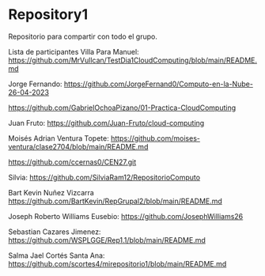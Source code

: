 # Repository1
Repositorio para compartir con todo el grupo.


Lista de participantes
Villa Para Manuel: https://github.com/MrVullcan/TestDia1CloudComputing/blob/main/README.md


Jorge Fernando: https://github.com/JorgeFernand0/Computo-en-la-Nube-26-04-2023

https://github.com/GabrielOchoaPizano/01-Practica-CloudComputing

Juan Fruto: https://github.com/Juan-Fruto/cloud-computing

Moisés Adrian Ventura Topete: https://github.com/moises-ventura/clase2704/blob/main/README.md


https://github.com/ccernas0/CEN27.git


Silvia: https://github.com/SilviaRam12/RepositorioComputo


Bart Kevin Nuñez Vizcarra https://github.com/BartKevin/RepGrupal2/blob/main/README.md


Joseph Roberto Williams Eusebio: https://github.com/JosephWilliams26

Sebastian Cazares Jimenez: https://github.com/WSPLGGE/Rep1.1/blob/main/README.md

Salma Jael Cortés Santa Ana:
https://github.com/scortes4/mirepositorio1/blob/main/README.md
